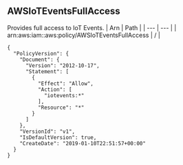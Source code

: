 
## AWSIoTEventsFullAccess
Provides full access to IoT Events. 
| Arn | Path |
| --- | --- |
| arn:aws:iam::aws:policy/AWSIoTEventsFullAccess | / |
```
{
  "PolicyVersion": {
    "Document": {
      "Version": "2012-10-17",
      "Statement": [
        {
          "Effect": "Allow",
          "Action": [
            "iotevents:*"
          ],
          "Resource": "*"
        }
      ]
    },
    "VersionId": "v1",
    "IsDefaultVersion": true,
    "CreateDate": "2019-01-10T22:51:57+00:00"
  }
}
```

